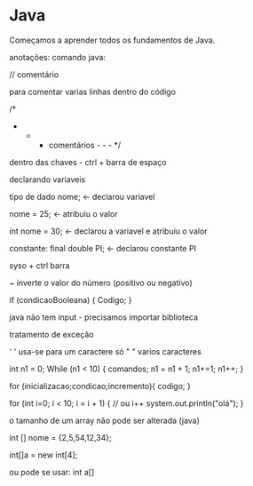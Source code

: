 # Java

Começamos a aprender todos os fundamentos de Java. 

anotações: 
comando java: 

// comentário 

para comentar varias linhas dentro do código

/* 
- - - comentários - - -
*/

dentro das chaves - ctrl + barra de espaço

declarando variaveis 

tipo de dado nome;    <- declarou variavel

nome = 25;         <- atribuiu o valor

int nome = 30;     <- declarou a variavel e atribuiu o valor


constante:
final double PI;  <- declarou constante PI

syso + ctrl barra

~ inverte o valor do número (positivo ou negativo)

if (condicaoBooleana) {
	Codigo;
}

java não tem input - 
precisamos importar biblioteca


tratamento de exceção

' ' usa-se para um caractere só
" " varios caracteres 

int n1 = 0;
While (n1 < 10) {
comandos;
n1 = n1 + 1;
n1+=1;
n1++;
}

for (inicializacao;condicao;incremento){
	codigo;
}

for (int i=0; i < 10; i = i + 1) {    // ou i++
	system.out.println("olá");
}

o tamanho de um array não pode ser alterada (java)

int [] nome = {2,5,54,12,34};

int[]a = new int[4];

ou pode se usar: int a[]
